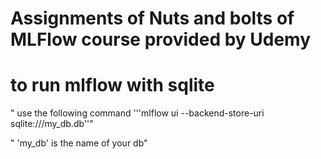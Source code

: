 # Assignments of Nuts and bolts of MLFlow course provided by Udemy

# to run mlflow with sqlite
" use the following command '''mlflow ui  --backend-store-uri sqlite:///my_db.db''"

" 'my_db' is the name of your db"

